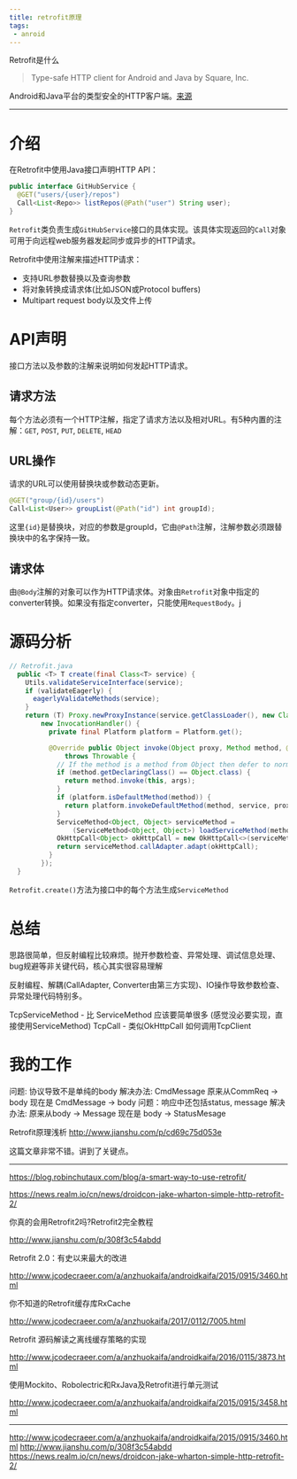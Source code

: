 ```yaml
---
title: retrofit原理
tags:
 - anroid
---
```


Retrofit是什么

> Type-safe HTTP client for Android and Java by Square, Inc.

Android和Java平台的类型安全的HTTP客户端。[来源][github]

---
# 介绍
在Retrofit中使用Java接口声明HTTP API：

```java
public interface GitHubService {
  @GET("users/{user}/repos")
  Call<List<Repo>> listRepos(@Path("user") String user);
}
```

`Retrofit`类负责生成`GitHubService`接口的具体实现。该具体实现返回的`Call`对象可用于向远程web服务器发起同步或异步的HTTP请求。

Retrofit中使用注解来描述HTTP请求：

+ 支持URL参数替换以及查询参数
+ 将对象转换成请求体(比如JSON或Protocol buffers)
+ Multipart request body以及文件上传

# API声明
接口方法以及参数的注解来说明如何发起HTTP请求。

## 请求方法
每个方法必须有一个HTTP注解，指定了请求方法以及相对URL。有5种内置的注解：`GET`, `POST`, `PUT`, `DELETE`, `HEAD`

## URL操作
请求的URL可以使用替换块或参数动态更新。

```java
@GET("group/{id}/users")
Call<List<User>> groupList(@Path("id") int groupId);
```

这里`{id}`是替换块，对应的参数是groupId，它由`@Path`注解，注解参数必须跟替换块中的名字保持一致。

## 请求体
由`@Body`注解的对象可以作为HTTP请求体。对象由`Retrofit`对象中指定的converter转换。如果没有指定converter，只能使用`RequestBody`。j

# 源码分析
```java
// Retrofit.java
  public <T> T create(final Class<T> service) {
    Utils.validateServiceInterface(service);
    if (validateEagerly) {
      eagerlyValidateMethods(service);
    }
    return (T) Proxy.newProxyInstance(service.getClassLoader(), new Class<?>[] { service },
        new InvocationHandler() {
          private final Platform platform = Platform.get();

          @Override public Object invoke(Object proxy, Method method, @Nullable Object[] args)
              throws Throwable {
            // If the method is a method from Object then defer to normal invocation.
            if (method.getDeclaringClass() == Object.class) {
              return method.invoke(this, args);
            }
            if (platform.isDefaultMethod(method)) {
              return platform.invokeDefaultMethod(method, service, proxy, args);
            }
            ServiceMethod<Object, Object> serviceMethod =
                (ServiceMethod<Object, Object>) loadServiceMethod(method);
            OkHttpCall<Object> okHttpCall = new OkHttpCall<>(serviceMethod, args);
            return serviceMethod.callAdapter.adapt(okHttpCall);
          }
        });
  }
```

`Retrofit.create()`方法为接口中的每个方法生成`ServiceMethod`

# 总结
思路很简单，但反射编程比较麻烦。抛开参数检查、异常处理、调试信息处理、bug规避等非关键代码，核心其实很容易理解

反射编程、解耦(CallAdapter, Converter由第三方实现)、IO操作导致参数检查、异常处理代码特别多。

TcpServiceMethod - 比 ServiceMethod 应该要简单很多 (感觉没必要实现，直接使用ServiceMethod)
TcpCall - 类似OkHttpCall 如何调用TcpClient

# 我的工作

问题: 协议导致不是单纯的body 解决办法: CmdMessage 原来从CommReq -> body 现在是 CmdMessage -> body
问题：响应中还包括status, message   解决办法: 原来从body -> Message 现在是 body -> StatusMesage

Retrofit原理浅析 http://www.jianshu.com/p/cd69c75d053e 

这篇文章非常不错。讲到了关键点。



----

https://blog.robinchutaux.com/blog/a-smart-way-to-use-retrofit/

https://news.realm.io/cn/news/droidcon-jake-wharton-simple-http-retrofit-2/

你真的会用Retrofit2吗?Retrofit2完全教程

http://www.jianshu.com/p/308f3c54abdd

Retrofit 2.0：有史以来最大的改进

http://www.jcodecraeer.com/a/anzhuokaifa/androidkaifa/2015/0915/3460.html

你不知道的Retrofit缓存库RxCache

http://www.jcodecraeer.com/a/anzhuokaifa/2017/0112/7005.html

Retrofit 源码解读之离线缓存策略的实现

http://www.jcodecraeer.com/a/anzhuokaifa/androidkaifa/2016/0115/3873.html


使用Mockito、Robolectric和RxJava及Retrofit进行单元测试

http://www.jcodecraeer.com/a/anzhuokaifa/androidkaifa/2015/0915/3458.html

----

[github]: https://github.com/square/retrofit

http://www.jcodecraeer.com/a/anzhuokaifa/androidkaifa/2015/0915/3460.html
http://www.jianshu.com/p/308f3c54abdd
https://news.realm.io/cn/news/droidcon-jake-wharton-simple-http-retrofit-2/